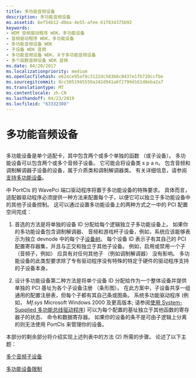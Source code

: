 ```yaml
---
title: 多功能音频设备
description: 多功能音频设备
ms.assetid: 6ef54b12-d0ea-4e55-afee-61f834375b92
keywords:
- WDM 音频驱动程序 WDK，多功能设备
- 音频驱动程序 WDK，多功能设备
- 多功能音频设备 WDK
- 子设备 WDK 音频
- 多功能音频设备 WDK，关于多功能音频设备
- 多个函数音频设备 WDK 音频
ms.date: 04/20/2017
ms.localizationpriority: medium
ms.openlocfilehash: e62ece95af8c3122dc583b6c0437e1fb720ccfbe
ms.sourcegitcommit: 0cc5051945559a242d941a6f2799d161d8eba2a7
ms.translationtype: MT
ms.contentlocale: zh-CN
ms.lasthandoff: 04/23/2019
ms.locfileid: "63332308"
---
```

# <a name="multifunction-audio-devices"></a>多功能音频设备


## <span id="multifunction_audio_devices"></span><span id="MULTIFUNCTION_AUDIO_DEVICES"></span>


多功能设备是单个适配卡，其中包含两个或多个单独的函数 （或子设备）。 多功能设备可以包含两个或多个音频子设备。 它可能会将设备类 s p a n。 包含音频和调制解调器子设备的设备，属于介质类和调制解调器类。 有关详细信息，请参阅[支持多功能设备](https://msdn.microsoft.com/library/windows/hardware/ff542743)。

中 PortCls 的 WavePci 端口驱动程序将置于多功能设备的特殊要求。 具体而言，适配器驱动程序必须提供一种方法来配置每个子，以便它可以独立于多功能设备中的其他子设备控制。 这可以通过设置多功能设备上的两种方式之一中的 PCI 配置空间完成：

1.  首选的方法是将单独的设备 ID 分配给每个逻辑独立子多功能设备上。 如果你的多功能设备包含调制解调器、 音频和游戏杆子设备，例如，系统应该能够表示为独立 devnode 中的每个子[设备树](https://msdn.microsoft.com/library/windows/hardware/ff543194)。 每个设备 ID 表示子有其自己的 PCI 配置寄存器集，并且与正交和独立于其他子设备。 例如，启用或禁用一个子 （音频子，例如） 应具有对任何其他子 （例如调制解调器） 没有影响。 多功能设备的此类型要求除了专有驱动程序没有特殊的特定于硬件的驱动程序支持的子设备本身。

2.  设计多功能设备第二种方法是将单个设备 ID 分配给作为一个整体设备并提供单独的 PCI 基址为各个子设备注册 （条形图）。 在此方案中，子设备共享一组通用的配置注册表，但每个子都有其自己条或图条。 系统多功能驱动程序 (例如， *Mf.sys* Microsoft Windows 2000 及更高版本; 请参阅[使用 System-Supplied 多功能总线驱动程序](https://msdn.microsoft.com/library/windows/hardware/ff542778)) 可以为每个配置的基址独立于其他函数的寄存器子的状态、 命令和数据寄存器。 如果你的设备的条不是可由子逻辑上分离的则无法使用 PortCls 来管理你的设备。

本部分的剩余部分将介绍实现上述列表中的方法 (2) 所需的步骤。 论述了以下主题：

[多个音频子设备](multiple-audio-subdevices.md)

[多功能设备限制](multifunction-device-limits.md)

 

 




